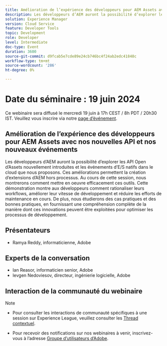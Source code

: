 ```yaml
---
title: Amélioration de l’expérience des développeurs pour AEM Assets avec nos nouvelles API et nos nouveaux événements
description: Les développeurs d’AEM auront la possibilité d’explorer les API Open d’Assets nouvellement introduites et les événements d’E/S natifs dans le cloud que nous proposons. Ces améliorations permettent la création d’extensions d’AEM hors processus. Au cours de cette session, nous montrerons comment mettre en oeuvre efficacement ces outils. Cette démonstration montre aux développeurs comment rationaliser leurs workflows, améliorer leur vitesse de développement et réduire les efforts de maintenance en cours. De plus, nous étudierons des cas pratiques et des bonnes pratiques, en fournissant une compréhension complète de la manière dont ces innovations peuvent être exploitées pour optimiser les processus de développement.
solution: Experience Manager
version: Cloud Service
feature: Developer Tools
topic: Development
role: Developer
level: Intermediate
doc-type: Event
duration: 3600
source-git-commit: d9fcab5e7cde89e24cb746bc4f24ab2edc41848c
workflow-type: tm+mt
source-wordcount: '286'
ht-degree: 0%

---
```


# Date du séminaire : 19 juin 2024

Ce webinaire sera diffusé le mercredi 19 juin à 17h CEST / 8h PDT / 20h30 IST.
Veuillez vous inscrire via notre [page d’événement](https://adobe.ly/3wLRpdI).

## Amélioration de l’expérience des développeurs pour AEM Assets avec nos nouvelles API et nos nouveaux événements

Les développeurs d’AEM auront la possibilité d’explorer les API Open d’Assets nouvellement introduites et les événements d’E/S natifs dans le cloud que nous proposons. Ces améliorations permettent la création d’extensions d’AEM hors processus. Au cours de cette session, nous montrerons comment mettre en oeuvre efficacement ces outils. Cette démonstration montre aux développeurs comment rationaliser leurs workflows, améliorer leur vitesse de développement et réduire les efforts de maintenance en cours. De plus, nous étudierons des cas pratiques et des bonnes pratiques, en fournissant une compréhension complète de la manière dont ces innovations peuvent être exploitées pour optimiser les processus de développement.

## Présentateurs

* Ramya Reddy, informaticienne, Adobe

## Experts de la conversation

* Ian Reasor, informaticien senior, Adobe
* Ievgen Nedoviesov, directeur, ingénierie logicielle, Adobe

## Interaction de la communauté du webinaire

>[!NOTE]
> 
>* Pour consulter les interactions de communauté spécifiques à une session sur Experience League, veuillez consulter les [Thread contextuel](https://adobe.ly/3UQXwFO).
>
>* Pour recevoir des notifications sur nos webinaires à venir, inscrivez-vous à l’adresse [Groupe d’utilisateurs d’Adobe](https://aem-augs.adobe.com/).
